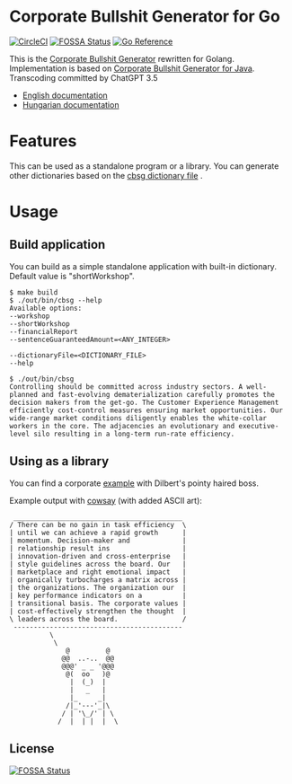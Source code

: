 # Corporate Bullshit Generator for Go
[![CircleCI](https://dl.circleci.com/status-badge/img/gh/lsmhun/cbsg-go/tree/main.svg?style=svg)](https://dl.circleci.com/status-badge/redirect/gh/lsmhun/cbsg-go/tree/main)
[![FOSSA Status](https://app.fossa.com/api/projects/git%2Bgithub.com%2Flsmhun%2Fcbsg-go.svg?type=shield)](https://app.fossa.com/projects/git%2Bgithub.com%2Flsmhun%2Fcbsg-go?ref=badge_shield)
[![Go Reference](https://pkg.go.dev/badge/github.com/lsmhun/cbsg-go.svg)](https://pkg.go.dev/github.com/lsmhun/cbsg-go)


This is the [Corporate Bullshit Generator](http://cbsg.sf.net/) rewritten for Golang.
Implementation is based on [Corporate Bullshit Generator for Java](https://github.com/lsmhun/cbsg-java).
Transcoding committed by ChatGPT 3.5

* [English documentation](./docs/descr_en.md)
* [Hungarian documentation](./docs/descr_hu.md)

# Features

This can be used as a standalone program or a library. You can generate other dictionaries based
on the [cbsg dictionary file](./dict/en/cbsg_dictionary.csv) .

# Usage

## Build application
You can build as a simple standalone application with built-in dictionary.
Default value is "shortWorkshop".
```shell
$ make build
$ ./out/bin/cbsg --help
Available options:
--workshop
--shortWorkshop
--financialReport
--sentenceGuaranteedAmount=<ANY_INTEGER>

--dictionaryFile=<DICTIONARY_FILE>
--help
```
```
$ ./out/bin/cbsg
Controlling should be committed across industry sectors. A well-planned and fast-evolving dematerialization carefully promotes the decision makers from the get-go. The Customer Experience Management efficiently cost-control measures ensuring market opportunities. Our wide-range market conditions diligently enables the white-collar workers in the core. The adjacencies an evolutionary and executive-level silo resulting in a long-term run-rate efficiency.

```
## Using as a library
You can find a corporate [example](./examples/basic/main.go) with Dilbert's pointy haired boss.

Example output with [cowsay](https://github.com/Code-Hex/Neo-cowsay) (with added ASCII art):
```
 __________________________________________ 
/ There can be no gain in task efficiency  \
| until we can achieve a rapid growth      |
| momentum. Decision-maker and             |
| relationship result ins                  |
| innovation-driven and cross-enterprise   |
| style guidelines across the board. Our   |
| marketplace and right emotional impact   |
| organically turbocharges a matrix across |
| the organizations. The organization our  |
| key performance indicators on a          |
| transitional basis. The corporate values |
| cost-effectively strengthen the thought  |
\ leaders across the board.                /
 ------------------------------------------
          \
           \
              @         @
             @@  ..-..  @@
             @@@' _ _ '@@@
              @(  oo   )@
               |  (_)  |
               |   _   |
               |_     _|
              /|_'---'_|\
             / | '\_/' | \
            /  |  | |  |  \
```


## License
[![FOSSA Status](https://app.fossa.com/api/projects/git%2Bgithub.com%2Flsmhun%2Fcbsg-go.svg?type=large)](https://app.fossa.com/projects/git%2Bgithub.com%2Flsmhun%2Fcbsg-go?ref=badge_large)
